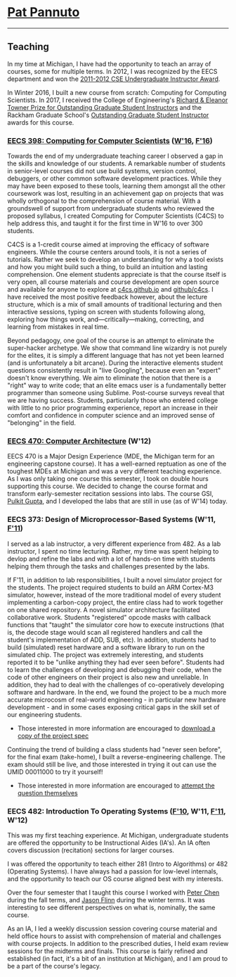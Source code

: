 <div class="page-header">
  <h1><a href="/" style="color: inherit;">Pat Pannuto</a></h1>
</div>

---

Teaching
--------

[ug-award]: http://www.eecs.umich.edu/eecs/events/GSI-awards-2012.html
In my time at Michigan, I have had the opportunity to teach an array of courses,
some for multiple terms. In 2012, I was recognized by the EECS department and won
the [2011-2012 CSE Undergraduate Instructor Award][ug-award].

[towner17]: https://crlte.engin.umich.edu/grants-awards-certificate/towner-prize/towner-prize-winners/
[rackham17]: http://www.rackham.umich.edu/faculty-staff/awards/student-funding/outstanding-graduate-student-instructor-awards#recipients
In Winter 2016, I built a new course from scratch: Computing for Computing Scientists.
In 2017, I received the College of Engineering's [Richard & Eleanor Towner Prize
for Outstanding Graduate Student Instructors][towner17] and the Rackham Graduate School's
[Outstanding Graduate Student Instructor][rackham17] awards for this course.


### [EECS 398: Computing for Computer Scientists][c4cs] ([W'16][c4cs-w16], [F'16][c4cs-f16])
[c4cs-f16]: https://c4cs.github.io/archive/f16
[c4cs-w16]: https://c4cs.github.io/archive/w16
[c4cs]: https://c4cs.github.io

Towards the end of my undergraduate teaching career I observed a gap in the
skills and knowledge of our students. A remarkable number of students in
senior-level courses did not use build systems, version control, debuggers, or
other common software development practices. While they may have been exposed
to these tools, learning them amongst all the other coursework was lost,
resulting in an achievement gap on projects that was wholly orthogonal to the
comprehension of course material.
With a groundswell of support from undergraduate students who reviewed the
proposed syllabus, I created Computing for Computer Scientists (C4CS) to help
address this, and taught it for the first time in W'16 to over 300 students.

C4CS is a 1-credit course aimed at improving the efficacy of software
engineers. While the course centers around tools, it is not a series of
tutorials. Rather we seek to develop an understanding for why a tool exists
and how you might build such a thing, to build an intuition and lasting
comprehension. One element students appreciate is that the course itself is
very open, all course materials and course development are open source and
available for anyone to explore at [c4cs.github.io](https://c4cs.github.io)
and [github/c4cs](https://github.com/c4cs/c4cs.github.io).
I have received the most positive feedback however, about the lecture
structure, which is a mix of small amounts of traditional lecturing and then
interactive sessions, typing on screen with students following along,
exploring how things work, and&mdash;critically&mdash;making, correcting, and
learning from mistakes in real time.

Beyond pedagogy, one goal of the course is an attempt to eliminate the
super-hacker archetype. We show that command line wizardry is not purely for
the elites, it is simply a different language that has not yet been learned
(and is unfortunately a bit arcane). During the interactive elements student
questions consistently result in "live Googling", because even an "expert"
doesn't know everything. We aim to eliminate the notion that there is a
"right" way to write code; that an elite emacs user is a fundamentally
better programmer than someone using Sublime. Post-course surveys reveal that
we are having success. Students, particularly those who entered college with
little to no prior programming experience, report an increase in their comfort
and confidence in computer science and an improved sense of "belonging" in the
field.


### [EECS 470: Computer Architecture][eecs470] (W'12)
[eecs470]: http://www.eecs.umich.edu/courses/eecs470/
[pulkit]: http://www.linkedin.com/pub/pulkit-gupta/42/777/350

EECS 470 is a Major Design Experience (MDE, the Michigan term for an engineering
capstone course). It has a well-earned reptuation as one of the toughest MDEs at
Michigan and was a very different teaching experience. As I was only taking one
course this semester, I took on double hours supporting this course. We decided
to change the course format and transform early-semester recitation sessions
into labs. The course GSI, [Pulkit Gupta][pulkit], and I developed the labs that
are still in use (as of W'14) today.





### EECS 373: Design of Microprocessor-Based Systems (W'11, [F'11][eecs373-f11])
[eecs373-f11]: http://eecs.umich.edu/~prabal/teaching/eecs373-f11/
I served as a lab instructor, a very different experience from 482.  As a lab
instructor, I spent no time lecturing. Rather, my time was spent helping to
devlop and refine the labs and with a lot of hands-on time with students
helping them through the tasks and challenges presented by the labs.

If F'11, in addition to lab responsibilities, I built a novel simulator project
for the students. The project required students to build an ARM Cortex-M3
simulator, however, instead of the more traditional model of every student
implementing a carbon-copy project, the entire class had to work together on
one shared repository. A novel simulator architecture facilitated
collaborative work. Students "registered" opcode masks with callback functions
that "taught" the simulator core how to execute instructions (that is, the
decode stage would scan all registered handlers and call the student's
implementation of ADD, SUB, etc). In addition, students had to build
(simulated) reset hardware and a software library to run on the simulated
chip. The project was extremely interesting, and students reported it to be
"unlike anything they had ever seen before". Students had to learn the
challenges of developing and debugging their code, when the code of other
engineers on their project is also new and unreliable. In addition, they had
to deal with the challenges of co-operatively developing software and
hardware. In the end, we found the project to be a much more accurate
microcosm of real-world engineering - in particular new hardware development -
and in some cases exposing critical gaps in the skill set of our engineering
students.

[sim-link]: http://eecs.umich.edu/~prabal/teaching/eecs373-f11/homeworks/HW1.pdf
 * Those interested in more information are encouraged to [download a copy of the project spec][sim-link]

Continuing the trend of building a class students had "never seen before",
for the final exam (take-home), I built a reverse-engineering challenge. The
exam should still be live, and those interested in trying it out can use
the UMID 00011000 to try it yourself!

[sim-exam]: http://eecs.umich.edu/~prabal/teaching/eecs373-f11/labs/final/mission.html
 * Those interested in more information are encouraged to [attempt the question themselves][sim-exam]





### EECS 482: Introduction To Operating Systems ([F'10][eecs482-chen], W'11, [F'11][eecs482-chen], W'12)
[eecs482-chen]: http://www.eecs.umich.edu/~pmchen/eecs482
[pmchen]: http://web.eecs.umich.edu/~pmchen/
[flinn]: https://web.eecs.umich.edu/~jflinn/

This was my first teaching experience. At Michigan, undergraduate students are
offered the opportunity to be Instructional Aides (IA's). An IA often covers
discussion (recitation) sections for larger courses.

I was offered the opportunity to teach either 281 (Intro to Algorithms) or 482
(Operating Systems). I have always had a passion for low-level internals, and
the opportunity to teach our OS course aligned best with my interests.

Over the four semester that I taught this course I worked with
[Peter Chen][pmchen] during the fall terms, and [Jason Flinn][flinn] during the
winter terms.  It was interesting to see different perspectives on what is,
nominally, the same course.

As an IA, I led a weekly discussion session covering course material and held
office hours to assist with comprehension of material and challenges with
course projects.
In addition to the prescribed duties, I held exam review sessions for the
midterms and finals.
This course is fairly refined and established (in fact, it's a bit of an
institution at Michigan), and I am proud to be a part of the course's legacy.

